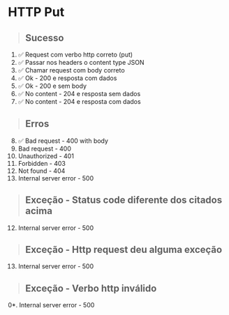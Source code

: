 # HTTP Put

> ## Sucesso
1. ✅ Request com verbo http correto (put)
2. ✅ Passar nos headers o content type JSON
3. ✅ Chamar request com body correto
4. ✅ Ok - 200 e resposta com dados
5. ✅ Ok - 200 e sem body
6. ✅ No content - 204 e resposta sem dados
7. ✅ No content - 204 e resposta com dados

> ## Erros
8. ✅ Bad request - 400 with body
9.  Bad request - 400
10. Unauthorized - 401
11. Forbidden - 403
12. Not found - 404
13. Internal server error - 500

> ## Exceção - Status code diferente dos citados acima
12. Internal server error - 500

> ## Exceção - Http request deu alguma exceção
13. Internal server error - 500

> ## Exceção - Verbo http inválido
0*. Internal server error - 500